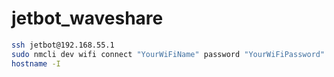 # jetbot_waveshare

```bash
ssh jetbot@192.168.55.1
sudo nmcli dev wifi connect "YourWiFiName" password "YourWiFiPassword"
hostname -I

